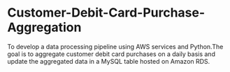 # Customer-Debit-Card-Purchase-Aggregation
To develop a data processing pipeline using AWS services and Python.The goal is to aggregate customer debit card purchases on a daily basis and update the aggregated data in a MySQL table hosted on Amazon RDS.
